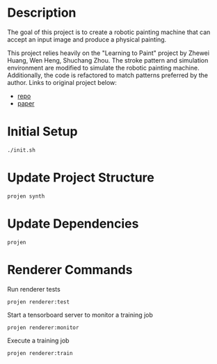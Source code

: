 # Description
The goal of this project is to create a robotic painting machine that can accept an input image and produce a physical painting.

This project relies heavily on the "Learning to Paint" project by Zhewei Huang, Wen Heng, Shuchang Zhou. The stroke pattern and simulation environment are modified to simulate the robotic painting machine.
Additionally, the code is refactored to match patterns preferred by the author. Links to original project below:

* [repo](https://github.com/hzwer/ICCV2019-LearningToPaint/tree/master)
* [paper](https://openaccess.thecvf.com/content_ICCV_2019/papers/Huang_Learning_to_Paint_With_Model-Based_Deep_Reinforcement_Learning_ICCV_2019_paper.pdf)

# Initial Setup
```
./init.sh
```

# Update Project Structure
```
projen synth
```

# Update Dependencies
```
projen
```

# Renderer Commands
Run renderer tests
```
projen renderer:test
```

Start a tensorboard server to monitor a training job
```
projen renderer:monitor
```

Execute a training job
```
projen renderer:train
```
